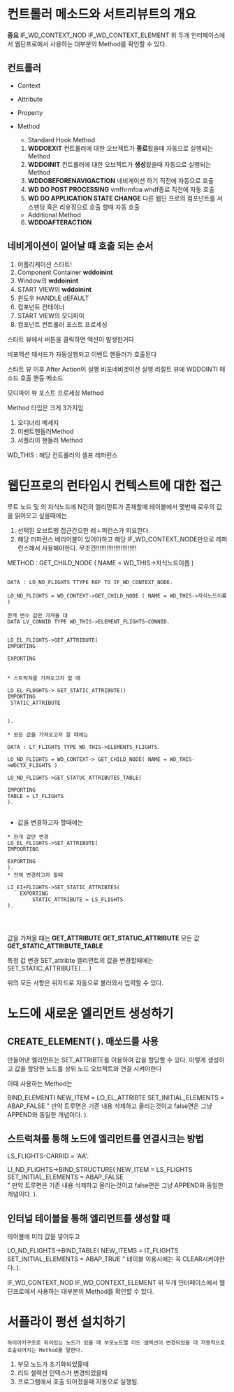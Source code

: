 # 컨트롤러 메소드와 서트리뷰트의 개요
**중요**
IF_WD_CONTEXT_NOD
IF_WD_CONTEXT_ELEMENT
위 두개 인터페이스에서 웹딘프로에서 사용하는 대부분의 Method를 확인할 수 있다.

## 컨트롤러
- Context
- Attribute
- Property
- Method
    - Standard Hook Method
    1. **WDDOEXIT**
        컨트롤러에 대한 오브젝트가 **종료**됬을때 자동으로 실행되는 Method
    2. **WDDOINIT**
    컨트롤러에 대한 오브젝트가 **생성**됬을때 자동으로 실행되는 Method
    3. **WDDOBEFORENAVIGACTION**
        네비게이션 하기 직전에 자동으로 호출
    4. **WD DO POST PROCESSING**
        vmfhrmfoa whdf종료 직전에 자동 호출
    5. **WD DO APPLICATION STATE CHANGE**
        다른 웹딘 프로의 컴포넌트를 서스펜딩 혹은 리유징으로 호출 할때 자동 호출

    - Additional Method
    6. **WDDOAFTERACTION**

## 네비게이션이 일어날 떄 호출 되는 순서

1. 어플리케이션 스타트!
2. Component Container **wddoinint**
3. Window의 **wddoinint**
4. START VIEW의 **wddoinint**
5. 윈도우 HANDLE dEFAULT
6. 컴포넌트 컨테이너
7. START VIEW의 모디파이
8. 컴포넌트 컨트롤러 포스트 프로세싱

스타트 뷰에서 버튼을 클릭하면 액션이 발생한거다

비포액션 매서드가 자동실행되고
이벤트 핸들러가 호출된다

스타트 뷰 이후 After Action이 실행
비포네비겟이션 실행
리절트 뷰에 
WDDOINTI 매소드 호출
핸듶 메소드

모디파이 뷰
 포스트 프로세싱 Method

 Method 타입은 크게 3가지임
 1. 오디너리 메세지
 2. 이벤트헨들러Method
 3. 서플라이 핸들러 Method

 WD_THIS :  해당 컨트롤러의 셀프 레퍼런스





# 웹딘프로의 런타임시 컨텍스트에 대한 접근
루트 노드 및 의 자식노드에 N건의 엘리먼트가 존재할때
테이블에서 몇번쨰 로우의 값을 읽어오고 싶을때에는
1. 선택된 오브트엥 접근간으한 레ㅅ퍼런스가 피요한다.
2. 해당 러퍼런스 베리어블이 있어야하고 해당 
IF_WD_CONTEXT_NODE만으로 레퍼런스해서 사용해야한다.
 무조건!!!!!!!!!!!!!!!!!!!!!!!

 METHOD : GET_CHILD_NODE ( NAME = WD_THIS->자식노드이름 )

```ABAP

DATA : LO_ND_FLIGHTS TTYPE REF TO IF_WD_CONTEXT_NODE.

LO_ND_FLIGHTS = WD_CONTEXT->GET_CHILD_NODE ( NAME = WD_THIS->자식노드이름 )

```
```ABAP
한개 변수 값만 가져올 댸
DATA LV_CONNID TYPE WD_THIS->ELEMENT_FLIGHTS~CONNID.


LO_EL_FLIGHTS->GET_ATTRIBUTE(
IMPORTING

EXPORTING


* 스트럭쳐를 가져오고자 할 때

LO_EL_FLOGHTS-> GET_STATIC_ATTRIBUTE()
IMPORTING
 STATIC_ATTRIBUTE


).

* 모든 값을 가져오고자 할 때에는

DATA : LT_FLIGHTS TYPE WD_THIS->ELEMENTS_FLIGHTS.

LO_ND_FLIGHTS = WD_CONTEXT-> GET_CHILD_NODE( NAME = WD_THIS->WDCTX_FLIGHTS )

LO_ND_FLIGHTS->GET_STATUC_ATTRIBUTES_TABLE(

IMPORTING
TABLE = LT_FLIGHTS
).


```
- 값을 변경하고자 할때에는
```
* 한개 값만 변경
LO_EL_FLIGHTS->SET_ATTRIBUTE(
IMPOORTING

EXPORTING
).
* 전체 변경하고자 할때

LI_EI+FLIGHTS->SET_STATIC_ATTRIBTES(
    EXPORTING
        STATIC_ATTRIBUTE = LS_FLIGHTS
).




```
값을 가져올 떄는 
**GET_ATTRIBUTE**
**GET_STATUC_ATTRIBUTE**
모든 값 **GET_STATIC_ATTRIBUTE_TABLE**

특정 값 변경
SET_attribte
엘리먼트의 값을 변경할때에는
SET_STATIC_ATTRIBUTE( ... )

위의 모든 사항은 위자드로 자동으로 불러와서 입력할 수 있다.

# 노드에 새로운 엘리먼트 생성하기

## CREATE_ELEMENT( ). 매쏘드를 사용

만들어낸 엘리먼트는 SET_ATTRIBTE를 이용하여 값을 할당할 수 있다.
이렇게 생성하고 값을 할당한 노드를 
상위 노드 오브젝트와 연결 시켜야한다

이때 사용하는 Method는

BIND_ELEMENT(
NEW_ITEM = LO_EL_ATTRIBTE
SET_INITIAL_ELEMENTS = ABAP_FALSE  " 만약 트루면은 기존 내용 삭제하고 올리는것이고 false면은 그냥 APPEND와 동일한 개념이다. 
).

## 스트럭쳐를 통해 노드에 엘리먼트를 연결시크는 방법
LS_FLIGHTS-CARRID = 'AA'.

LI_ND_FLIGHTS->BIND_STRUCTURE(
NEW_ITEM = LS_FLIGHTS
SET_INITIAL_ELEMENTS = ABAP_FALSE  
           " 만약 트루면은 기존 내용 삭제하고 올리는것이고 false면은 그냥 APPEND와 동일한 개념이다. 
).
## 인터널 테이블을 통해 엘리먼트를 생성할 때
테이블에 미리 값을 넣어두고 

LO_ND_FLIGHTS->BIND_TABLE(
    NEW_ITEMS = IT_FLIGHTS
    SET_INITIAL_ELEMENTS = ABAP_TRUE    " 테이블 이용시에는 꼭 CLEAR시켜야한다.
    ).



IF_WD_CONTEXT_NOD
IF_WD_CONTEXT_ELEMENT
위 두개 인터페이스에서 웹딘프로에서 사용하는 대부분의 Method를 확인할 수 있다.


# 서플라이 펑션 설치하기
    하이아키구조로 되어있는 노드가 있을 때 부모노드엘 리드 셀렉션이 변경되었을 대 자동적으로 호출되어지는 Method를 말한다.

1. 부모 노드가 초기화되었읉때
2. 리드 셀렉션 인덱스가 변경되었을때
3. 프로그램에서 호출 되어졌을때
자동으로 실행됨.
